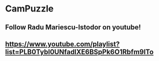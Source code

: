 # CamPuzzle

## Follow Radu Mariescu-Istodor on youtube!

## https://www.youtube.com/playlist?list=PLB0Tybl0UNfadlXE6BSpPk6O1Rbfm9ITo
